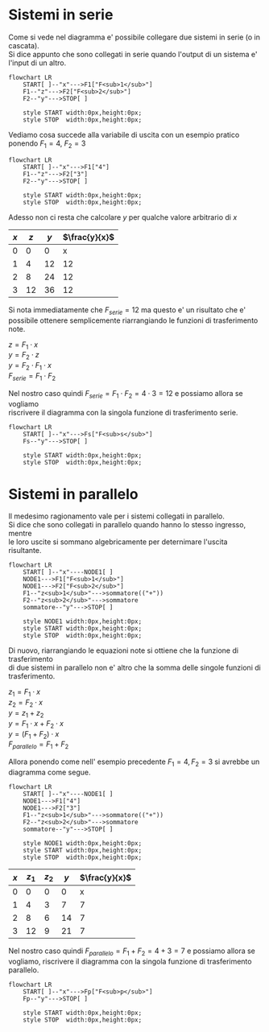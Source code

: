 # Sistemi in serie  

Come si vede nel diagramma e' possibile collegare due sistemi in serie (o in cascata).  
Si dice appunto che sono collegati in serie quando l'output di un sistema e' l'input di un altro.  

```mermaid
flowchart LR
    START[ ]--"x"--->F1["F<sub>1</sub>"]
    F1--"z"--->F2["F<sub>2</sub>"]
    F2--"y"--->STOP[ ]
    
    style START width:0px,height:0px;
    style STOP  width:0px,height:0px;
```

Vediamo cosa succede alla variabile di uscita con un esempio pratico ponendo $F_1 = 4,\ F_2 = 3$  

```mermaid
flowchart LR
    START[ ]--"x"--->F1["4"]
    F1--"z"--->F2["3"]
    F2--"y"--->STOP[ ]
    
    style START width:0px,height:0px;
    style STOP  width:0px,height:0px;
```

Adesso non ci resta che calcolare $y$ per qualche valore arbitrario di $x$  

| $x$ | $z$  | $y$  | $\frac{y}{x}$ |
| --- | ---- | ---- | ------------- |
| $0$ | $0$  | $0$  | x             |
| $1$ | $4$  | $12$ | $12$          |
| $2$ | $8$  | $24$ | $12$          |
| $3$ | $12$ | $36$ | $12$          |

Si nota immediatamente che $F_{serie} = 12$ ma questo e' un risultato che e'  
possibile ottenere semplicemente riarrangiando le funzioni di trasferimento note.  

$z = F_1 \cdot x$  
$y = F_2 \cdot z$  
$y = F_2 \cdot F_1 \cdot x$  
$F_{serie} = F_1 \cdot F_2$  

Nel nostro caso quindi $F_{serie} = F_1 \cdot F_2 = 4 \cdot 3 = 12$ e possiamo allora se vogliamo  
riscrivere il diagramma con la singola funzione di trasferimento serie.

```mermaid
flowchart LR
    START[ ]--"x"--->Fs["F<sub>s</sub>"]
    Fs--"y"--->STOP[ ]
    
    style START width:0px,height:0px;
    style STOP  width:0px,height:0px;
```

# Sistemi in parallelo  

Il medesimo ragionamento vale per i sistemi collegati in parallelo.  
Si dice che sono collegati in parallelo quando hanno lo stesso ingresso, mentre  
le loro uscite si sommano algebricamente per deternimare l'uscita risultante.  

```mermaid
flowchart LR
    START[ ]--"x"----NODE1[ ]
    NODE1--->F1["F<sub>1</sub>"]
    NODE1--->F2["F<sub>2</sub>"]
    F1--"z<sub>1</sub>"--->sommatore(("+"))
    F2--"z<sub>2</sub>"--->sommatore
    sommatore--"y"--->STOP[ ]

    style NODE1 width:0px,height:0px;
    style START width:0px,height:0px;
    style STOP  width:0px,height:0px;
```

Di nuovo, riarrangiando le equazioni note si ottiene che la funzione di trasferimento  
di due sistemi in parallelo non e' altro che la somma delle singole funzioni di trasferimento.  

$z_1 = F_1 \cdot x$  
$z_2 = F_2 \cdot x$  
$y = z_1 + z_2$  
$y = F_1 \cdot x + F_2 \cdot x$  
$y = (F_1 + F_2) \cdot x$  
$F_{parallelo} = F_1 + F_2$  

Allora ponendo come nell' esempio precedente $F_1 = 4, F_2 = 3$ si avrebbe un   
diagramma come segue.  

```mermaid
flowchart LR
    START[ ]--"x"----NODE1[ ]
    NODE1--->F1["4"]
    NODE1--->F2["3"]
    F1--"z<sub>1</sub>"--->sommatore(("+"))
    F2--"z<sub>2</sub>"--->sommatore
    sommatore--"y"--->STOP[ ]

    style NODE1 width:0px,height:0px;
    style START width:0px,height:0px;
    style STOP  width:0px,height:0px;
```

| $x$ | $z_1$ | $z_2$ | $y$  | $\frac{y}{x}$ |
| --- | ----- | ----- | ---- | ------------- |
| $0$ | $0$   | $0$   | $0$  | x             |
| $1$ | $4$   | $3$   | $7$  | $7$           |
| $2$ | $8$   | $6$   | $14$ | $7$           |
| $3$ | $12$  | $9$   | $21$ | $7$           |


Nel nostro caso quindi $F_{parallelo} = F_1 + F_2 = 4 + 3 = 7$ e possiamo allora se  
vogliamo, riscrivere il diagramma con la singola funzione di trasferimento parallelo.

```mermaid
flowchart LR
    START[ ]--"x"--->Fp["F<sub>p</sub>"]
    Fp--"y"--->STOP[ ]
    
    style START width:0px,height:0px;
    style STOP  width:0px,height:0px;
```